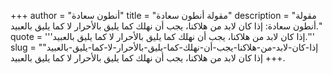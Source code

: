 +++
author = "أنطون سعادة"
title = "مقولة أنطون سعادة"
description = "مقولة أنطون سعادة: إذا كان لابد من هلاكنا، يجب أن نهلك كما يليق بالأحرار لا كما يليق بالعبيد."
quote = '''إذا كان لابد من هلاكنا، يجب أن نهلك كما يليق بالأحرار لا كما يليق بالعبيد.''' 
slug = "إذا-كان-لابد-من-هلاكنا-يجب-أن-نهلك-كما-يليق-بالأحرار-لا-كما-يليق-بالعبيد"
+++
إذا كان لابد من هلاكنا، يجب أن نهلك كما يليق بالأحرار لا كما يليق بالعبيد.
